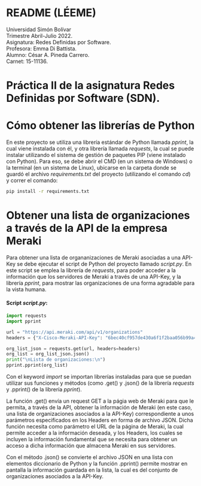 # README (LÉEME)

<p>
Universidad Simón Bolívar<br>
Trimestre Abril-Julio 2022.<br>
Asignatura: Redes Definidas por Software.<br>
Profesora: Emma Di Battista.<br>
Alumno: César A. Pineda Carrero.<br>
Carnet: 15-11136.
</p>

# Práctica II de la asignatura Redes Definidas por Software (SDN).

# Cómo obtener las librerías de Python

En este proyecto se utiliza una librería estándar de Python llamada *pprint*, la cual viene instalada con él, y otra librería llamada *requests*, la cual se puede instalar utilizando el sistema de gestión de paquetes PIP (viene instalado con Python). Para eso, se debe abrir el CMD (en un sistema de Windows) o la terminal (en un sistema de Linux), ubicarse en la carpeta donde se guardó el archivo *requirements.txt* del proyecto (utilizando el comando *cd*) y correr el comando:

```bash
pip install -r requirements.txt
```
# Obtener una lista de organizaciones a través de la API de la empresa Meraki

Para obtener una lista de organanizaciones de Meraki asociadas a una API-Key se debe ejecutar el script de Python del proyecto llamado *script.py*. En este script se emplea la librería de *requests*, para poder acceder a la información que los servidores de Meraki a través de una API-Key, y la librería *pprint*, para mostrar las organizaciones de una forma agradable para la vista humana.

#### Script *script.py*:

```python
import requests
import pprint

url = "https://api.meraki.com/api/v1/organizations"
headers = {"X-Cisco-Meraki-API-Key": "6bec40cf957de430a6f1f2baa056b99a4fac9ea0"}

org_list_json = requests.get(url, headers=headers)
org_list = org_list_json.json()
print("\nLista de organizaciones:\n")
pprint.pprint(org_list)
```

Con el keyword *import* se importan librerías instaladas para que se puedan utilizar sus funciones y métodos (como .get() y .json() de la librería *requests* y .pprint() de la librería *pprint*).

La función .get() envía un request GET a la págia web de Meraki para que le permita, a través de la API, obtener la información de Meraki (en este caso, una lista de organizaciones asociados a la API-Key) correspondiente a unos parámetros especificados en los Headers en forma de archivo JSON. Dicha función necesita como parámetro el URL de la página de Meraki, la cual permite acceder a la información deseada, y los Headers, los cuales se incluyen la información fundamental que se necesita para obtener un acceso a dicha información que almacena Meraki en sus servidores.

Con el método .json() se convierte el archivo JSON en una lista con elementos diccionario de Python y la función .pprint() permite mostrar en pantalla la información guardada en la lista, la cual es del conjunto de organizaciones asociados a la API-Key.